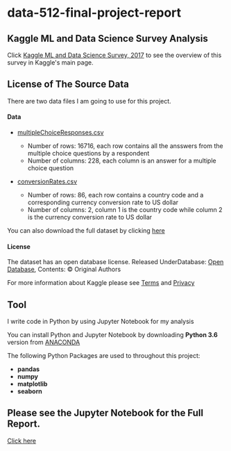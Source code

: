 # data-512-final-project-report

## Kaggle ML and Data Science Survey Analysis

Click [Kaggle ML and Data Science Survey, 2017](https://www.kaggle.com/kaggle/kaggle-survey-2017) to see the overview of this survey in Kaggle's main page.

## License of The Source Data
There are two data files I am going to use for this project.

#### Data
* [multipleChoiceResponses.csv](https://github.com/lzctony/data-512-final-project-report/blob/master/multipleChoiceResponses.csv)
	- Number of rows: 16716, each row contains all the ansswers from the multiple choice questions by a respondent
	- Number of columns: 228, each column is an answer for a multiple choice question

* [conversionRates.csv](https://github.com/lzctony/data-512-final-project-report/blob/master/conversionRates.csv)
	- Number of rows: 86, each row contains a country code and a corresponding currency conversion rate to US dollar
	- Number of columns: 2, column 1 is the country code while column 2 is the currency conversion rate to US dollar

You can also download the full dataset by clicking [here](https://www.kaggle.com/kaggle/kaggle-survey-2017/data)

#### License
The dataset has an open database license.
Released UnderDatabase: [Open Database](http://opendatacommons.org/licenses/odbl/1.0/), Contents: © Original Authors

For more information about Kaggle please see [Terms](https://www.kaggle.com/terms) and [Privacy](https://www.kaggle.com/about/privacy)

## Tool
I write code in Python by using Jupyter Notebook for my analysis

You can install Python and Jupyter Notebook by downloading **Python 3.6** version from [ANACONDA](https://www.anaconda.com/download/#macos)

The following Python Packages are used to throughout this project:
* **pandas**
* **numpy**
* **matplotlib**
* **seaborn**

## Please see the Jupyter Notebook for the Full Report.
[Click here](https://github.com/lzctony/data-512-final-project-report/blob/master/data-512-final-project-report.ipynb)